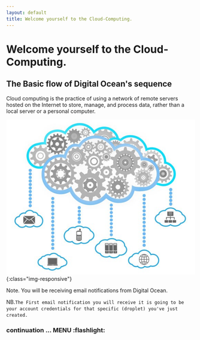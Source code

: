 ```yaml
---
layout: default
title: Welcome yourself to the Cloud-Computing.
---
```


# Welcome yourself to the Cloud-Computing.

<h2>The Basic flow of Digital Ocean's sequence</h2>

Cloud computing is the practice of using a network of remote servers hosted on the Internet to store, manage, and process data, rather than a local server or a personal computer.

![image-title-here](/img/posts_Schematics/cloud-computing-gears.jpg){:class="img-responsive"}

Note. You will be receiving email notifications from Digital Ocean.

NB.`The First email notification you will receive it is going to be your account credentials for that specific (droplet) you've just created.`

<h3>continuation ... MENU :flashlight: </h3>
